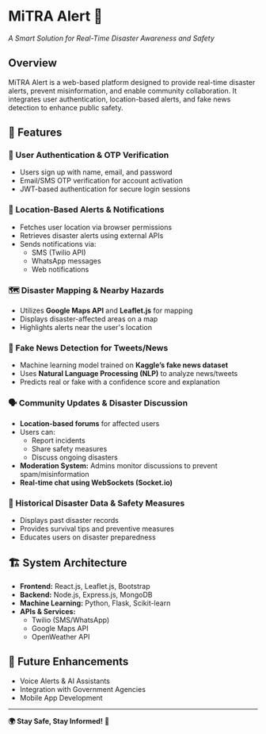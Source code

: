# MiTRA Alert 🚨  
*A Smart Solution for Real-Time Disaster Awareness and Safety*  

## Overview  
MiTRA Alert is a web-based platform designed to provide real-time disaster alerts, prevent misinformation, and enable community collaboration. It integrates user authentication, location-based alerts, and fake news detection to enhance public safety.  

## 🌟 Features  
### 🔐 User Authentication & OTP Verification  
- Users sign up with name, email, and password  
- Email/SMS OTP verification for account activation  
- JWT-based authentication for secure login sessions  

### 📍 Location-Based Alerts & Notifications  
- Fetches user location via browser permissions  
- Retrieves disaster alerts using external APIs  
- Sends notifications via:  
  - SMS (Twilio API)  
  - WhatsApp messages  
  - Web notifications  

### 🗺 Disaster Mapping & Nearby Hazards  
- Utilizes **Google Maps API** and **Leaflet.js** for mapping  
- Displays disaster-affected areas on a map  
- Highlights alerts near the user's location  

### 📰 Fake News Detection for Tweets/News  
- Machine learning model trained on **Kaggle’s fake news dataset**  
- Uses **Natural Language Processing (NLP)** to analyze news/tweets  
- Predicts real or fake with a confidence score and explanation  

### 🗣 Community Updates & Disaster Discussion  
- **Location-based forums** for affected users  
- Users can:  
  - Report incidents  
  - Share safety measures  
  - Discuss ongoing disasters  
- **Moderation System:** Admins monitor discussions to prevent spam/misinformation  
- **Real-time chat using WebSockets (Socket.io)**  

### 📜 Historical Disaster Data & Safety Measures  
- Displays past disaster records  
- Provides survival tips and preventive measures  
- Educates users on disaster preparedness  

## 🏗 System Architecture  
- **Frontend:** React.js, Leaflet.js, Bootstrap  
- **Backend:** Node.js, Express.js, MongoDB  
- **Machine Learning:** Python, Flask, Scikit-learn  
- **APIs & Services:**  
  - Twilio (SMS/WhatsApp)  
  - Google Maps API  
  - OpenWeather API  

## 🚀 Future Enhancements  
- Voice Alerts & AI Assistants  
- Integration with Government Agencies  
- Mobile App Development  


---
**🌍 Stay Safe, Stay Informed!** 🚀  
